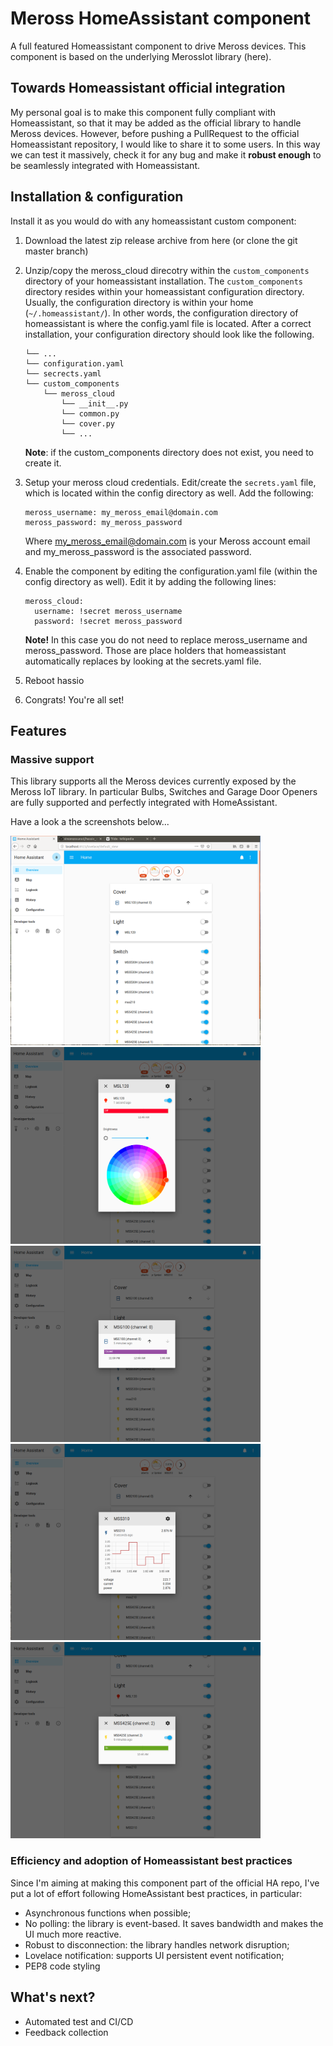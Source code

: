 # Meross HomeAssistant component
A full featured Homeassistant component to drive Meross devices. 
This component is based on the underlying MerossIot library (here).

## Towards Homeassistant official integration
My personal goal is to make this component fully compliant with Homeassistant, so 
that it may be added as the official library to handle Meross devices. 
However, before pushing a PullRequest to the official Homeassistant repository, I would like to share it to some users.
In this way we can test it massively, check it for any bug and make it **robust enough** to be seamlessly integrated 
with Homeassistant. 


## Installation & configuration
Install it as you would do with any homeassistant custom component:
1. Download the latest zip release archive from here (or clone the git master branch)
1. Unzip/copy the meross_cloud direcotry within the `custom_components` directory of your homeassistant installation.
The `custom_components` directory resides within your homeassistant configuration directory.
Usually, the configuration directory is within your home (`~/.homeassistant/`).
In other words, the configuration directory of homeassistant is where the config.yaml file is located.
After a correct installation, your configuration directory should look like the following.
    ```
    └── ...
    └── configuration.yaml
    └── secrects.yaml
    └── custom_components
        └── meross_cloud
            └── __init__.py
            └── common.py
            └── cover.py
            └── ...
    ```

    **Note**: if the custom_components directory does not exist, you need to create it.
1. Setup your meross cloud credentials. Edit/create the `secrets.yaml` file,
 which is located within the config directory as well. Add the following:
 
     ```
    meross_username: my_meross_email@domain.com
    meross_password: my_meross_password
    ```
    
    Where  my_meross_email@domain.com is your Meross account email and my_meross_password is the associated password. 
 
1. Enable the component by editing the configuration.yaml file (within the config directory as well).
Edit it by adding the following lines:
    ```
    meross_cloud:
      username: !secret meross_username
      password: !secret meross_password
    ```
    **Note!** In this case you do not need to replace meross_username and meross_password. 
Those are place holders that homeassistant automatically replaces by looking at the secrets.yaml file. 

1. Reboot hassio
1. Congrats! You're all set!

## Features
### Massive support
This library supports all the Meross devices currently exposed by the Meross IoT library.
In particular Bulbs, Switches and Garage Door Openers are fully supported and perfectly integrated with HomeAssistant.

Have a look a the screenshots below...

<img src="extra/general-ui.png" alt="User interface" width=400> 
<img src="extra/bulb-control.png" alt="Controlling the light bulb" width=400> 
<img src="extra/garage-control.png" alt="Controlling the garage opener" width=400> 
<img src="extra/sensor.png" alt="Power sensor feedbacks" width=400> 
<img src="extra/switch-control.png" alt="Controlling switches" width=400> 

 
### Efficiency and adoption of Homeassistant best practices
Since I'm aiming at making this component part of the official HA repo, I've put a lot of effort following 
HomeAssistant best practices, in particular:
- Asynchronous functions when possible;
- No polling: the library is event-based. It saves bandwidth and makes the UI much more reactive.
- Robust to disconnection: the library handles network disruption;
- Lovelace notification: supports UI persistent event notification;
- PEP8 code styling

## What's next?
- Automated test and CI/CD
- Feedback collection
